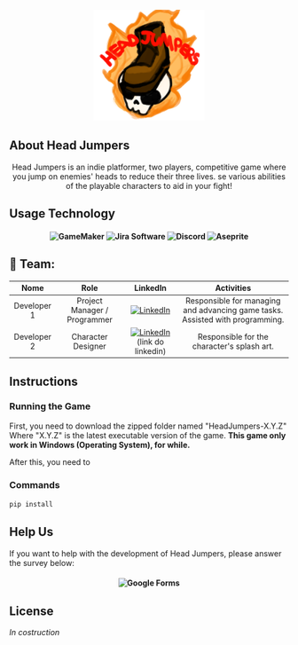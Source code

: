 <p align="center">
  <img src="/Img/logo_headjumpers_fire.png" width="200" height="200">
</p>

## About Head Jumpers

<div align="center">

  Head Jumpers is an indie platformer, two players, competitive game where you jump on enemies' heads to reduce their three lives. se various abilities of the playable characters to aid in your fight!

</div>

## Usage Technology

<h4 align="center">
  
  ![GameMaker](https://img.shields.io/badge/GameMaker-black?style=for-the-badge&logo=gamemaker&labelColor=black)
  ![Jira Software](https://img.shields.io/badge/Jira-blue?style=for-the-badge&logo=jirasoftware&labelColor=blue)
  ![Discord](https://img.shields.io/badge/Discord-%235865F2?style=for-the-badge&logo=discord&logoColor=white&labelColor=235865F2)
  ![Aseprite](https://img.shields.io/badge/Aseprite-7D929E?style=for-the-badge&logo=aseprite&logoColor=white&labelColor=7D929E)

</h4>

## :busts_in_silhouette: Team:
| **Nome**| **Role** | **LinkedIn** | **Activities** |
|:----------------------:|:-----------------:|:----------------------------------------------------------:|:----------------------------------------------------------:|
| Developer 1 | Project Manager / Programmer | [![LinkedIn](https://img.shields.io/badge/LinkedIn-blue?style=flat-square&logo=linkedin&labelColor=blue)](https://www.linkedin.com/in/mateus-gabriel-mendes-de-paula-9589891b2/)|Responsible for managing and advancing game tasks. Assisted with programming. |
| Developer 2 | Character Designer | [![LinkedIn](https://img.shields.io/badge/LinkedIn-blue?style=flat-square&logo=linkedin&labelColor=blue)](https://www.linkedin.com/in/mateus-gabriel-mendes-de-paula-9589891b2/)(link do linkedin) | Responsible for the character's splash art. |

## Instructions
### Running the Game

First, you need to download the zipped folder named "HeadJumpers-X.Y.Z" Where "X.Y.Z" is the latest executable version of the game. 
**This game only work in Windows (Operating System), for while.**

After this, you need to 

### Commands

```bash
pip install
```

## Help Us
  If you want to help with the development of Head Jumpers, please answer the survey below:

<h4 align="center">

  ![Google Forms](https://img.shields.io/badge/GoogleForms-7248B9?style=flat-square&logo=googleforms&logoColor=white&labelColor=#7248B9)
  
</h4>

## License

*In costruction*
